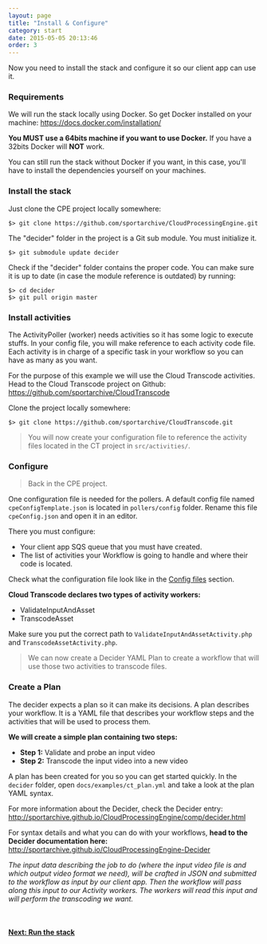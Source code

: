 ```yaml
---
layout: page
title: "Install & Configure"
category: start
date: 2015-05-05 20:13:46
order: 3
---
```


Now you need to install the stack and configure it so our client app can use it.

### Requirements

We will run the stack locally using Docker. So get Docker installed on your machine: https://docs.docker.com/installation/

<b>You MUST use a 64bits machine if you want to use Docker.</b> If you have a 32bits Docker will **NOT** work. 

You can still run the stack without Docker if you want, in this case, you'll have to install the dependencies yourself on your machines.

### Install the stack

Just clone the CPE project locally somewhere:

    $> git clone https://github.com/sportarchive/CloudProcessingEngine.git

The "decider" folder in the project is a Git sub module. You must initialize it.

    $> git submodule update decider

Check if the "decider" folder contains the proper code. You can make sure it is up to date (in case the module reference is outdated) by running:

    $> cd decider
    $> git pull origin master

### Install activities

The ActivityPoller (worker) needs activities so it has some logic to execute stuffs. In your config file, you will make reference to each activity code file. Each activity is in charge of a specific task in your workflow so you can have as many as you want.

For the purpose of this example we will use the Cloud Transcode activities. Head to the Cloud Transcode project on Github: https://github.com/sportarchive/CloudTranscode

Clone the project locally somewhere:

    $> git clone https://github.com/sportarchive/CloudTranscode.git

> You will now create your configuration file to reference the activity files located in the CT project in `src/activities/`.

### Configure

> Back in the CPE project.

One configuration file is needed for the pollers. A default config file named `cpeConfigTemplate.json` is located in `pollers/config` folder. Rename this file `cpeConfig.json` and open it in an editor.

There you must configure:

   - Your client app SQS queue that you must have created. 
   - The list of activities your Workflow is going to handle and where their code is located.

Check what the configuration file look like in the [Config files](/CloudProcessingEngine/config/config-files.html) section.

**Cloud Transcode declares two types of activity workers:**

   - ValidateInputAndAsset
   - TranscodeAsset

Make sure you put the correct path to `ValidateInputAndAssetActivity.php` and `TranscodeAssetActivity.php`.

> We can now create a Decider YAML Plan to create a workflow that will use those two activities to transcode files.

### Create a Plan

The decider expects a plan so it can make its decisions. A plan describes your workflow. It is a YAML file that describes your workflow steps and the activities that will be used to process them.

**We will create a simple plan containing two steps:**

   - **Step 1:** Validate and probe an input video
   - **Step 2:** Transcode the input video into a new video
    
A plan has been created for you so you can get started quickly. In the `decider` folder, open `docs/examples/ct_plan.yml` and take a look at the plan YAML syntax.

For more information about the Decider, check the Decider entry: http://sportarchive.github.io/CloudProcessingEngine/comp/decider.html

For syntax details and what you can do with your workflows, **head to the Decider documentation here:** http://sportarchive.github.io/CloudProcessingEngine-Decider

*The input data describing the job to do (where the input video file is and which output video format we need), will be crafted in JSON and submitted to the workflow as input by our client app. Then the workflow will pass along this input to our Activity workers. The workers will read this input and will perform the transcoding we want.*

<br>

<p>
<h4><a href="local-stack.html">Next: Run the stack</a></h4>
</p>
